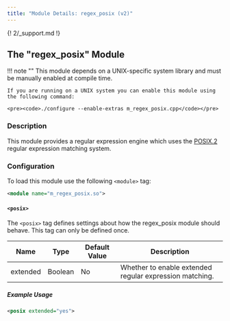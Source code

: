 ```yaml
---
title: "Module Details: regex_posix (v2)"
---
```


{! 2/_support.md !}

## The "regex_posix" Module

!!! note ""
    This module depends on a UNIX-specific system library and must be manually enabled at compile time.

    If you are running on a UNIX system you can enable this module using the following command:

    <pre><code>./configure --enable-extras m_regex_posix.cpp</code></pre>

### Description

This module provides a regular expression engine which uses the [POSIX.2](https://www.gnu.org/software/libc/manual/html_node/POSIX-Regexp-Compilation.html#POSIX-Regexp-Compilation) regular expression matching system.

### Configuration

To load this module use the following `<module>` tag:

```xml
<module name="m_regex_posix.so">
```

#### `<posix>`

The `<posix>` tag defines settings about how the regex_posix module should behave. This tag can only be defined once.

Name     | Type    | Default Value | Description
-------- | ------- | ------------- | -----------
extended | Boolean | No            | Whether to enable extended regular expression matching.

##### Example Usage

```xml
<posix extended="yes">
```
